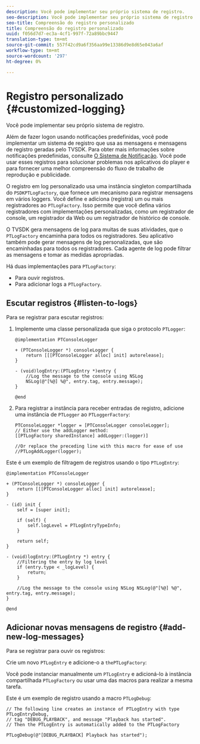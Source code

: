 ```yaml
---
description: Você pode implementar seu próprio sistema de registro.
seo-description: Você pode implementar seu próprio sistema de registro.
seo-title: Compreensão do registro personalizado
title: Compreensão do registro personalizado
uuid: f056d7d7-ec3a-4cf1-997f-72a89bbc9447
translation-type: tm+mt
source-git-commit: 557f42cd9a6f356aa99e13386d9e8d65e043a6af
workflow-type: tm+mt
source-wordcount: '297'
ht-degree: 0%

---
```



# Registro personalizado {#customized-logging}

Você pode implementar seu próprio sistema de registro.

Além de fazer logon usando notificações predefinidas, você pode implementar um sistema de registro que usa as mensagens e mensagens de registro geradas pelo TVSDK. Para obter mais informações sobre notificações predefinidas, consulte [O Sistema de Notificação](https://help.adobe.com/en_US/primetime/psdk/ios/index.html#PSDKs-concept-The_Notification_System). Você pode usar esses registros para solucionar problemas nos aplicativos do player e para fornecer uma melhor compreensão do fluxo de trabalho de reprodução e publicidade.

O registro em log personalizado usa uma instância singleton compartilhada do `PSDKPTLogFactory`, que fornece um mecanismo para registrar mensagens em vários loggers. Você define e adiciona (registra) um ou mais registradores ao `PTLogFactory`. Isso permite que você defina vários registradores com implementações personalizadas, como um registrador de console, um registrador da Web ou um registrador de histórico de console.

O TVSDK gera mensagens de log para muitas de suas atividades, que o `PTLogFactory` encaminha para todos os registradores. Seu aplicativo também pode gerar mensagens de log personalizadas, que são encaminhadas para todos os registradores. Cada agente de log pode filtrar as mensagens e tomar as medidas apropriadas.

Há duas implementações para `PTLogFactory`:

* Para ouvir registros.
* Para adicionar logs a `PTLogFactory`.

## Escutar registros {#listen-to-logs}

Para se registrar para escutar registros:
1. Implemente uma classe personalizada que siga o protocolo `PTLogger`:

   ```
   @implementation PTConsoleLogger 
   
   + (PTConsoleLogger *) consoleLogger { 
       return [[[PTConsoleLogger alloc] init] autorelease]; 
   } 
   
   - (void)logEntry:(PTLogEntry *)entry { 
       //Log the message to the console using NSLog  
       NSLog(@"[%@] %@", entry.tag, entry.message); 
   } 
   
   @end
   ```

1. Para registrar a instância para receber entradas de registro, adicione uma instância de `PTLogger` ao `PTLoggerFactory`:

   ```
   PTConsoleLogger *logger = [PTConsoleLogger consoleLogger]; 
   // Either use the addLogger method: 
   [[PTLogFactory sharedInstance] addLogger:(logger)] 
   
   //Or replace the preceding line with this macro for ease of use 
   //PTLogAddLogger(logger); 
   ```

<!--<a id="example_3738B5A8B4C048D28695E62297CF39E3"></a>-->

Este é um exemplo de filtragem de registros usando o tipo `PTLogEntry`:

```
@implementation PTConsoleLogger 
 
+ (PTConsoleLogger *) consoleLogger { 
    return [[[PTConsoleLogger alloc] init] autorelease]; 
} 
 
- (id) init { 
    self = [super init]; 
 
    if (self) { 
        self.logLevel = PTLogEntryTypeInfo; 
    } 
 
    return self; 
} 
 
- (void)logEntry:(PTLogEntry *) entry { 
    //Filtering the entry by log level  
    if (entry.type < _logLevel) { 
        return; 
    } 
 
    //Log the message to the console using NSLog NSLog(@"[%@] %@", entry.tag, entry.message); 
} 
 
@end
```

## Adicionar novas mensagens de registro {#add-new-log-messages}

Para se registrar para ouvir os registros:

Crie um novo `PTLogEntry` e adicione-o a `thePTLogFactory`:

Você pode instanciar manualmente um `PTLogEntry` e adicioná-lo à instância compartilhada `PTLogFactory` ou usar uma das macros para realizar a mesma tarefa.

Este é um exemplo de registro usando a macro `PTLogDebug`:

<!--<a id="example_F014436E1686468F941F4EBD1A21B18E"></a>-->

```
// The following line creates an instance of PTLogEntry with type PTLogEntryDebug, 
// tag "DEBUG_PLAYBACK", and message "Playback has started". 
// Then the PTLogEntry is automatically added to the PTLogFactory  
 
PTLogDebug(@"[DEBUG_PLAYBACK] Playback has started");
```
